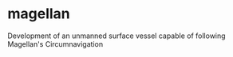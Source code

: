 # magellan
Development of an unmanned surface vessel capable of following Magellan's Circumnavigation
